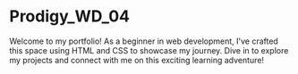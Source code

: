 # Prodigy_WD_04
Welcome to my portfolio! As a beginner in web development, I've crafted this space using HTML and CSS to showcase my journey. Dive in to explore my projects and connect with me on this exciting learning adventure!
